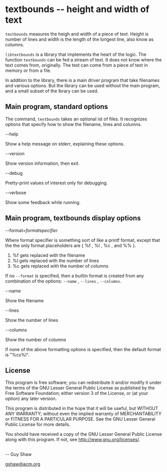 # textbounds -- height and width of text

`textbounds` measures the heigh and width of a piece of text.
Height is number of lines and width is the length of the longest line,
also know as columns.

`libtextbounds` is a library that implements the heart of the
logic.  The function `textbounds` can be fed a stream of text.
It does not know where the text comes from, originally.
The test can come from a piece of text in memory or from a file.

In addition to the library, there is a main driver program
that take filenames and various options.  But the library
can be used without the main program, and a small subset of
the lbrary can be used.

## Main program, standard options

The command, `textbounds` takes an optional ist of files.
It recognizes options that specify how to show the filename,
lines and columns.

--help

Show a help message on stderr, explaining these options.

--version

Show version information, then exit.

--debug

Pretty-print values of interest only for debugging.

--verbose

Show some feedback while running.

## Main program, textbounds display options

--format=_formatspecifier_

Where format specifier is something sort of like a printf
format, except that the the only format placeholders are
 { %f , %l , %c , and %% }.

1. %f gets replaced with the filename
2. %l gets replaced with the number of lines
3. %c gets replaced with the number of columns

If no `--format` is specified, then a builtin format
is created from any combination of the options:
 `--name` , `--lines` , `--columns`.

--name

Show the filename

--lines

Show the number of lines

--columns

Show the number of columns

If none of the above formatting options is specified,
then the default format is "%cx%l".


## License

This program is free software; you can redistribute it and/or modify
it under the terms of the GNU Lesser General Public License as
published by the Free Software Foundation; either version 3 of the
License, or (at your option) any later version.

This program is distributed in the hope that it will be useful,
but WITHOUT ANY WARRANTY; without even the implied warranty of
MERCHANTABILITY or FITNESS FOR A PARTICULAR PURPOSE.  See the GNU
Lesser General Public License for more details.

You should have received a copy of the GNU Lesser General Public License
along with this program.  If not, see <http://www.gnu.org/licenses/>.

##

-- Guy Shaw

   gshaw@acm.org

